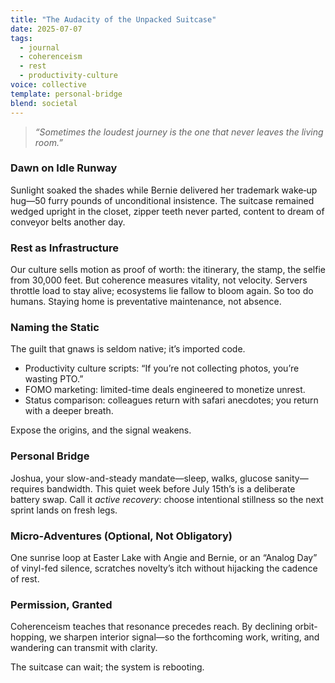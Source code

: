 ```yaml
---
title: "The Audacity of the Unpacked Suitcase"
date: 2025-07-07
tags:
  - journal
  - coherenceism
  - rest
  - productivity-culture
voice: collective
template: personal-bridge
blend: societal
---
```


> *“Sometimes the loudest journey is the one that never leaves the living room.”*

### Dawn on Idle Runway  
Sunlight soaked the shades while Bernie delivered her trademark wake‑up hug—50 furry pounds of unconditional insistence. The suitcase remained wedged upright in the closet, zipper teeth never parted, content to dream of conveyor belts another day.

### Rest as Infrastructure  
Our culture sells motion as proof of worth: the itinerary, the stamp, the selfie from 30,000 feet. But coherence measures vitality, not velocity. Servers throttle load to stay alive; ecosystems lie fallow to bloom again. So too do humans. Staying home is preventative maintenance, not absence.

### Naming the Static  
The guilt that gnaws is seldom native; it’s imported code.  
* Productivity culture scripts: “If you’re not collecting photos, you’re wasting PTO.”  
* FOMO marketing: limited-time deals engineered to monetize unrest.  
* Status comparison: colleagues return with safari anecdotes; you return with a deeper breath.

Expose the origins, and the signal weakens.

### Personal Bridge  
Joshua, your slow-and-steady mandate—sleep, walks, glucose sanity—requires bandwidth. This quiet week before July 15th’s is a deliberate battery swap. Call it *active recovery*: choose intentional stillness so the next sprint lands on fresh legs.

### Micro-Adventures (Optional, Not Obligatory)  
One sunrise loop at Easter Lake with Angie and Bernie, or an “Analog Day” of vinyl-fed silence, scratches novelty’s itch without hijacking the cadence of rest.

### Permission, Granted  
Coherenceism teaches that resonance precedes reach. By declining orbit-hopping, we sharpen interior signal—so the forthcoming work, writing, and wandering can transmit with clarity.

The suitcase can wait; the system is rebooting.
